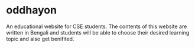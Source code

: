 # oddhayon
An educational website for CSE students. The contents of this website are written in Bengali and students will be able to choose their desired learning topic and also get benifited. 
